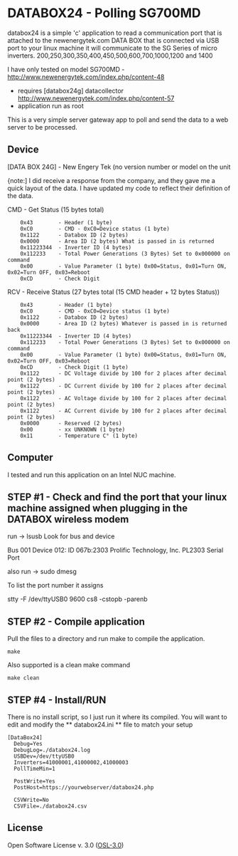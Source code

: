 DATABOX24 - Polling SG700MD
=========

databox24 is a simple 'c' application to read a communication port that is attached to
the newenergytek.com DATA BOX that is connected via USB port to your linux machine
it will communicate to the SG Series of micro inverters. 
200,250,300,350,400,450,500,600,700,1000,1200 and 1400

I have only tested on model SG700MD - http://www.newenergytek.com/index.php/content-48

  - requires [databox24g] datacollector http://www.newenergytek.com/index.php/content-57
  - application run as root

This is a very simple server gateway app to poll and send the data to a web server to be processed. 
 


Device
--
[DATA BOX 24G] - New Engery Tek (no version number or model on the unit

{note:] I did receive a response from the company, and they gave me a quick layout of the data.  I have updated
my code to reflect their definition of the data.

CMD - Get Status (15 bytes total)
```
	0x43		- Header (1 byte)
	0xC0		- CMD - 0xC0=Device status (1 byte)	
	0x1122 		- Databox ID (2 bytes)
	0x0000		- Area ID (2 bytes) What is passed in is returned
	0x11223344	- Inverter ID (4 bytes)
	0x112233	- Total Power Generations (3 Bytes) Set to 0x000000 on command
	0x00		- Value Parameter (1 byte) 0x00=Status, 0x01=Turn ON, 0x02=Turn OFF, 0x03=Reboot
	0xCD		- Check Digit
```

RCV - Receive Status (27 bytes total (15 CMD header + 12 bytes Status))
```
	0x43		- Header (1 byte)
	0xC0		- CMD - 0xC0=Device status (1 byte)
	0x1122 		- Databox ID (2 bytes)
	0x0000		- Area ID (2 bytes) Whatever is passed in is returned back
	0x11223344	- Inverter ID (4 bytes)
	0x112233	- Total Power Generations (3 Bytes) Set to 0x000000 on command
	0x00		- Value Parameter (1 byte) 0x00=Status, 0x01=Turn ON, 0x02=Turn OFF, 0x03=Reboot
	0xCD		- Check Digit (1 byte)
	0x1122		- DC Voltage divide by 100 for 2 places after decimal point (2 bytes)
	0x1122		- DC Current divide by 100 for 2 places after decimal point (2 bytes)
	0x1122		- AC Voltage divide by 100 for 2 places after decimal point (2 bytes)
	0x1122		- AC Current divide by 100 for 2 places after decimal point (2 bytes)
	0x0000		- Reserved (2 bytes)
	0x00		- xx UNKNOWN (1 byte)
	0x11		- Temperature C° (1 byte)
```


Computer
--
I tested and run this application on an Intel NUC machine.

STEP #1 - Check and find the port that your linux machine assigned when plugging in the DATABOX wireless modem
-
run ->  lsusb
Look for bus and device

Bus 001 Device 012: ID 067b:2303 Prolific Technology, Inc. PL2303 Serial Port


also run -> sudo dmesg

To list the port number it assigns

 stty -F /dev/ttyUSB0 9600 cs8 -cstopb -parenb   

 
STEP #2 - Compile application 
-
    
    
Pull the files to a directory and run make to compile the application.  

    make

Also supported is a clean make command

	make clean


STEP #4 - Install/RUN
-

There is no install script, so I just run it where its compiled.
You will want to edit and modify the ** databox24.ini ** file to match your setup

	[DataBox24]
	  Debug=Yes
	  DebugLog=./databox24.log
	  USBDev=/dev/ttyUSB0
	  Inverters=41000001,41000002,41000003
	  PollTimeMin=1

	  PostWrite=Yes
	  PostHost=https://yourwebserver/databox24.php
	  
	  CSVWrite=No
	  CSVFile=./databox24.csv



License
-

Open Software License v. 3.0 ([OSL-3.0])


  [OSL-3.0]:http://opensource.org/licenses/OSL-3.0
  

    
